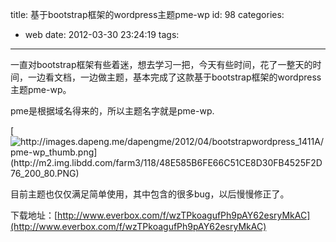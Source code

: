 title: 基于bootstrap框架的wordpress主题pme-wp
id: 98
categories:
  - web
date: 2012-03-30 23:24:19
tags:
---

一直对bootstrap框架有些着迷，想去学习一把，今天有些时间，花了一整天的时间，一边看文档，一边做主题，基本完成了这款基于bootstrap框架的wordpress主题pme-wp。

pme是根据域名得来的，所以主题名字就是pme-wp.

[](http://images.dapeng.me/dapengme/2012/04/bootstrapwordpress_1411A/pme-wp.png)[![http://images.dapeng.me/dapengme/2012/04/bootstrapwordpress_1411A/pme-wp_thumb.png](http://m2.img.libdd.com/farm3/118/48E585B6FE66C51CE8D30FB4525F2D76_200_80.PNG)</img>](http://images.dapeng.me/dapengme/2012/04/bootstrapwordpress_1411A/pme-wp_thumb.png)

目前主题也仅仅满足简单使用，其中包含的很多bug，以后慢慢修正了。

下载地址：[http://www.everbox.com/f/wzTPkoagufPh9pAY62esryMkAC](http://www.everbox.com/f/wzTPkoagufPh9pAY62esryMkAC)